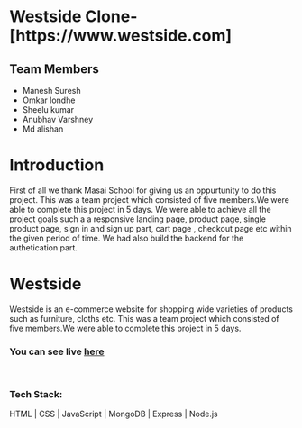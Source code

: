 
<h1>Westside Clone-[https://www.westside.com]</h1>
<h2>Team Members</h2>
<ul>
  <li>Manesh Suresh</li>
  <li>Omkar londhe</li>
  <li>Sheelu kumar</li>
  <li>Anubhav Varshney</li>
  <li>Md alishan</li>
 </ul>
 <h1>Introduction</h1>
 <p>First of all we thank Masai School for giving us an oppurtunity to do this project. This was a team project which consisted of five members.We were able to complete   this project in 5 days. We were able to achieve all the project goals such a a responsive landing page, product page, single product page, sign in and sign up part,     cart   page , checkout page etc within the given period of time. We had also build the backend for the authetication part. </p>
 <h1>Westside</h1>
<p>Westside is an e-commerce website for shopping wide varieties of products such as furniture, cloths etc.
 This was a team project which consisted of five members.We were able to complete   this project in 5 days.</p>
<h3>You can see live <a href="https://westside-ecommerce-clone.vercel.app/">here</a></h3>
<img src="https://miro.medium.com/max/1400/1*4mMg1I6LrMX5q3TeHTz3wQ.png" alt=""></img>
<img src="https://miro.medium.com/max/1400/1*qbNf_ZZeIlS_pOIcuwDcVQ.png" alt=""></img>
<img src="https://miro.medium.com/max/1400/1*nviW42wceA3dwDwA_cVdBA.png" alt=""></img>
<img src="https://miro.medium.com/max/1400/1*4QAlvpE-LSGub7FQOdTpOA.png" alt=""></img>


<h3>Tech Stack:</h3>
<p>HTML | CSS | JavaScript | MongoDB | Express | Node.js</p>

